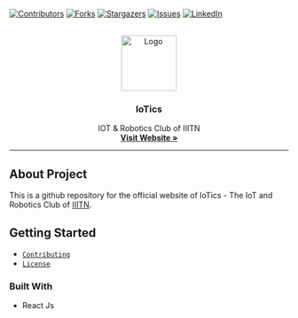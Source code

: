 <div id="top"></div>

[![Contributors][contributors-shield]][contributors-url]
[![Forks][forks-shield]][forks-url]
[![Stargazers][stars-shield]][stars-url]
[![Issues][issues-shield]][issues-url]
[![LinkedIn][linkedin-shield]][linkedin-url]

<!-- PROJECT LOGO -->
<br />
<div align="center">
   <img href="https://raw.githubusercontent.com/bhavesh-chaudhari/Healthify/main/images/iotics-logo%20(2).jpg" alt="Logo" width="100" height="100">
  </img>

  <h3 align="center">IoTics</h3>

  <p align="center">
    IOT & Robotics Club of IIITN
    <br />
    <a href="https://github.com/IoTics-iiitn/IoTics"><strong>Visit Website »</strong></a>
  </p>
</div>

<hr>

## About Project

This is a github repository for the official website of IoTics - The IoT and Robotics Club of [IIITN](https://twitter.com/iiitn_official?lang=en).

## Getting Started

- [`Contributing`](https://github.com/IoTics-iiitn/IoTics/blob/main/CONTRIBUTING.md)
- [`License`](https://github.com/IoTics-iiitn/IoTics/blob/main/LICENSE)

### Built With 
- React Js


<!-- MARKDOWN LINKS & IMAGES -->
<!-- https://www.markdownguide.org/basic-syntax/#reference-style-links -->
[contributors-shield]: https://img.shields.io/github/contributors/IoTics-iiitn/IoTics.svg?style=for-the-badge
[contributors-url]: https://github.com/IoTics-iiitn/IoTics/graphs/contributors
[forks-shield]: https://img.shields.io/github/forks/IoTics-iiitn/IoTics.svg?style=for-the-badge
[forks-url]: https://github.com/IoTics-iiitn/IoTics/network/members
[stars-shield]: https://img.shields.io/github/stars/IoTics-iiitn/IoTics.svg?style=for-the-badge
[stars-url]: https://github.com/IoTics-iiitn/IoTics/stargazers
[issues-shield]: https://img.shields.io/github/issues/IoTics-iiitn/IoTics.svg?style=for-the-badge
[issues-url]: https://github.com/IoTics-iiitn/IoTics/issues
[license-shield]: https://img.shields.io/github/license/IoTics-iiitn/IoTics.svg?style=for-the-badge
[license-url]: https://github.com/IoTics-iiitn/IoTics/blob/main/LICENSE.txt
[linkedin-shield]: https://img.shields.io/badge/-LinkedIn-black.svg?style=for-the-badge&logo=linkedin&colorB=555
[linkedin-url]:https://www.linkedin.com/company/iotics-club-iiitn/about/
[product-screenshot]: images/screenshot.png
